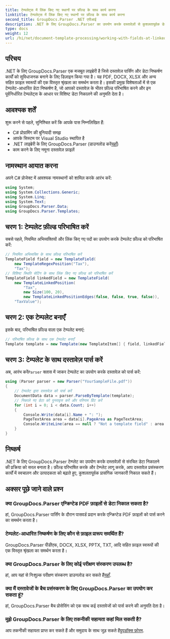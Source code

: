 ```yaml
---
title: टेम्पलेट्स में लिंक किए गए स्थानों पर फ़ील्ड के साथ कार्य करना
linktitle: टेम्पलेट्स में लिंक किए गए स्थानों पर फ़ील्ड के साथ कार्य करना
second_title: GroupDocs.Parser .NET एपीआई
description: .NET के लिए GroupDocs.Parser का उपयोग करके दस्तावेज़ों से कुशलतापूर्वक डेटा निकालना सीखें। कोड उदाहरणों के साथ चरण-दर-चरण ट्यूटोरियल।
type: docs
weight: 12
url: /hi/net/document-template-processing/working-with-fields-at-linked-positions-in-templates/
---
```

## परिचय
.NET के लिए GroupDocs.Parser एक मजबूत लाइब्रेरी है जिसे दस्तावेज़ पार्सिंग और डेटा निष्कर्षण कार्यों को सुविधाजनक बनाने के लिए डिज़ाइन किया गया है। यह PDF, DOCX, XLSX और अन्य सहित फ़ाइल स्वरूपों की एक विस्तृत श्रृंखला का समर्थन करता है। इसकी प्रमुख विशेषताओं में से एक टेम्पलेट-आधारित डेटा निष्कर्षण है, जो आपको दस्तावेज़ के भीतर फ़ील्ड परिभाषित करने और इन पूर्वनिर्धारित टेम्पलेट्स के आधार पर विशिष्ट डेटा निकालने की अनुमति देता है।
## आवश्यक शर्तें
शुरू करने से पहले, सुनिश्चित करें कि आपके पास निम्नलिखित हैं:
- C# प्रोग्रामिंग की बुनियादी समझ
- आपके सिस्टम पर Visual Studio स्थापित है
-  .NET लाइब्रेरी के लिए GroupDocs.Parser (डाउनलोड करें[यहाँ](https://releases.groupdocs.com/parser/net/))
- काम करने के लिए नमूना दस्तावेज़ फ़ाइलें

## नामस्थान आयात करना
अपने C# प्रोजेक्ट में आवश्यक नामस्थानों को शामिल करके आरंभ करें:
```csharp
using System;
using System.Collections.Generic;
using System.Linq;
using System.Text;
using GroupDocs.Parser.Data;
using GroupDocs.Parser.Templates;
```
## चरण 1: टेम्पलेट फ़ील्ड परिभाषित करें
सबसे पहले, नियमित अभिव्यक्तियों और लिंक किए गए पदों का उपयोग करके टेम्पलेट फ़ील्ड को परिभाषित करें:
```csharp
// नियमित अभिव्यक्ति के साथ फ़ील्ड परिभाषित करें
TemplateField field = new TemplateField(
    new TemplateRegexPosition("Tax"),
    "Tax");
// विशिष्ट स्थिति सेटिंग के साथ लिंक किए गए फ़ील्ड को परिभाषित करें
TemplateField linkedField = new TemplateField(
    new TemplateLinkedPosition(
        "Tax",
        new Size(100, 20),
        new TemplateLinkedPositionEdges(false, false, true, false)),
    "TaxValue");
```
## चरण 2: एक टेम्पलेट बनाएँ
इसके बाद, परिभाषित फ़ील्ड वाला एक टेम्पलेट बनाएं:
```csharp
// परिभाषित फ़ील्ड के साथ एक टेम्पलेट बनाएँ
Template template = new Template(new TemplateItem[] { field, linkedField });
```
## चरण 3: टेम्पलेट के साथ दस्तावेज़ पार्स करें
 अब, आरंभ करें`Parser` क्लास में जाकर टेम्पलेट का उपयोग करके दस्तावेज़ को पार्स करें:
```csharp
using (Parser parser = new Parser("YourSampleFile.pdf"))
{
    // टेम्पलेट द्वारा दस्तावेज़ को पार्स करें
    DocumentData data = parser.ParseByTemplate(template);
    // निकाले गए डेटा को पुनरावृत्त करें और परिणाम प्रिंट करें
    for (int i = 0; i < data.Count; i++)
    {
        Console.Write(data[i].Name + ": ");
        PageTextArea area = data[i].PageArea as PageTextArea;
        Console.WriteLine(area == null ? "Not a template field" : area.Text);
    }
}
```

## निष्कर्ष
.NET के लिए GroupDocs.Parser टेम्प्लेट का उपयोग करके दस्तावेज़ों से संरचित डेटा निकालने की प्रक्रिया को सरल बनाता है। फ़ील्ड परिभाषित करके और टेम्प्लेट लागू करके, आप दस्तावेज़ प्रसंस्करण कार्यों में स्वचालन और उत्पादकता को बढ़ाते हुए, कुशलतापूर्वक प्रासंगिक जानकारी निकाल सकते हैं।

## अक्सर पूछे जाने वाले प्रश्न
### क्या GroupDocs.Parser एन्क्रिप्टेड PDF फ़ाइलों से डेटा निकाल सकता है?
हां, GroupDocs.Parser पार्सिंग के दौरान पासवर्ड प्रदान करके एन्क्रिप्टेड PDF फ़ाइलों को पार्स करने का समर्थन करता है।
### टेम्पलेट-आधारित निष्कर्षण के लिए कौन से फ़ाइल प्रारूप समर्थित हैं?
GroupDocs.Parser पीडीएफ, DOCX, XLSX, PPTX, TXT, आदि सहित फ़ाइल स्वरूपों की एक विस्तृत श्रृंखला का समर्थन करता है।
### क्या GroupDocs.Parser के लिए कोई परीक्षण संस्करण उपलब्ध है?
 हां, आप यहां से निःशुल्क परीक्षण संस्करण डाउनलोड कर सकते हैं[यहाँ](https://releases.groupdocs.com/).
### क्या मैं दस्तावेजों के बैच प्रसंस्करण के लिए GroupDocs.Parser का उपयोग कर सकता हूं?
हां, GroupDocs.Parser बैच प्रोसेसिंग को एक साथ कई दस्तावेजों को पार्स करने की अनुमति देता है।
### मुझे GroupDocs.Parser के लिए तकनीकी सहायता कहां मिल सकती है?
 आप तकनीकी सहायता प्राप्त कर सकते हैं और समुदाय के साथ जुड़ सकते हैं[ग्रुपडॉक्स फ़ोरम](https://forum.groupdocs.com/c/parser/17).